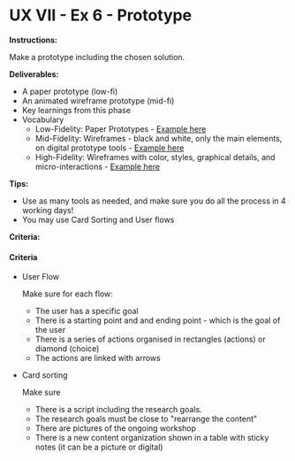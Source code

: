 # UX VII - Ex 6 - Prototype

**Instructions:** 

Make a prototype including the chosen solution. 

**Deliverables:** 

- A paper prototype (low-fi)
- An animated wireframe prototype (mid-fi)
- Key learnings from this phase
- Vocabulary
    - Low-Fidelity: Paper Prototypes - [Example here](https://miro.medium.com/max/1400/1*5nUfqqA2gjdAYHagjbHA5w.jpeg)
    - Mid-Fidelity: Wireframes - black and white, only the main elements, on digital prototype tools - [Example here](https://miro.medium.com/max/1400/1*eGSfaxwYbxUFomYbyO6GWw.png)
    - High-Fidelity: Wireframes with color, styles, graphical details, and micro-interactions - [Example here](https://miro.medium.com/max/1400/1*Xn0HSKAvhr4TZzC9lN5udw.gif)

**Tips:**

- Use as many tools as needed, and make sure you do all the process in 4 working days!
- You may use Card Sorting and User flows

**Criteria:**


#### Criteria

 - User Flow
    
    Make sure for each flow: 
    
     - The user has a specific goal
     - There is a starting point and and ending point - which is the goal of the user
     - There is a series of actions organised in rectangles (actions) or diamond (choice)
     - The actions are linked with arrows
    
 - Card sorting
    
    Make sure
    
     - There is a script including the research goals.
     - The research goals must be close to "rearrange the content"
     - There are pictures of the ongoing workshop
     - There is a new content organization shown in a table with sticky notes (it can be a picture or digital)